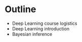 # Outline

* <Link to="3">Deep Learning course logistics</Link>

* <Link to="17">Deep Learning introduction</Link>

* <Link to="21">Bayesian inference</Link>